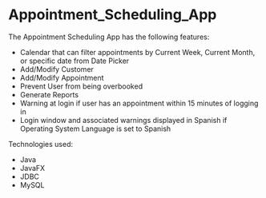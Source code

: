 # Appointment_Scheduling_App
 The Appointment Scheduling App has the following features:
 - Calendar that can filter appointments by Current Week, Current Month, or specific date from Date Picker
 - Add/Modify Customer
 - Add/Modify Appointment
 - Prevent User from being overbooked
 - Generate Reports
 - Warning at login if user has an appointment within 15 minutes of logging in
 - Login window and associated warnings displayed in Spanish if Operating System Language is set to Spanish

Technologies used:
- Java
- JavaFX
- JDBC
- MySQL
